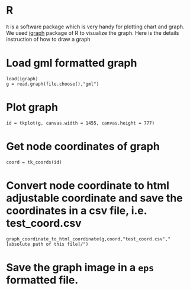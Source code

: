 R
==

`R` is a software package which is very handy for plotting chart and graph. We used [igraph](http://igraph.org/r/) package of R to visualize the graph. Here is the details instruction of how to draw a graph

# Load gml formatted graph
```
load(igraph)
g = read.graph(file.choose(),"gml")
```

# Plot graph
```
id = tkplot(g, canvas.width = 1455, canvas.height = 777)
```

# Get node coordinates of graph
```
coord = tk_coords(id)
```

# Convert node coordinate to html adjustable coordinate and save the coordinates in a csv file, i.e. test_coord.csv
```
graph_coordinate_to_html_coordinate(g,coord,"test_coord.csv","[absolute path of this file]/")
```

# Save the graph image in a `eps` formatted file.